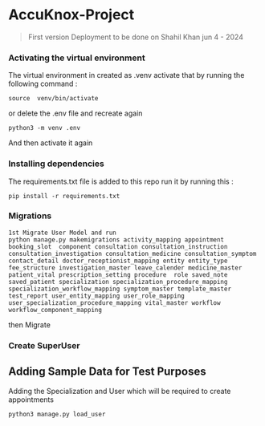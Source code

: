 # AccuKnox-Project


> First version Deployment to be done on Shahil Khan 
> jun 4 - 2024


### Activating the virtual environment
The virtual environment in created as .venv
activate that by running the following command :
```
source  venv/bin/activate
```

or delete the .env file and recreate again

```
python3 -m venv .env
```
And then activate it again

### Installing dependencies

The requirements.txt file is added to this repo 
run it by running this :

```
pip install -r requirements.txt
```
### Migrations

```
1st Migrate User Model and run
python manage.py makemigrations activity_mapping appointment booking_slot  component consultation consultation_instruction consultation_investigation consultation_medicine consultation_symptom contact_detail doctor_receptionist_mapping entity entity_type fee_structure investigation_master leave_calender medicine_master patient_vital prescription_setting procedure  role saved_note saved_patient specialization specialization_procedure_mapping specialization_workflow_mapping symptom_master template_master test_report user_entity_mapping user_role_mapping user_specialization_procedure_mapping vital_master workflow workflow_component_mapping

```
then Migrate


### Create SuperUser


## Adding Sample Data for Test Purposes

Adding the Specialization and User which will be required to create appointments
```
python3 manage.py load_user               
```
